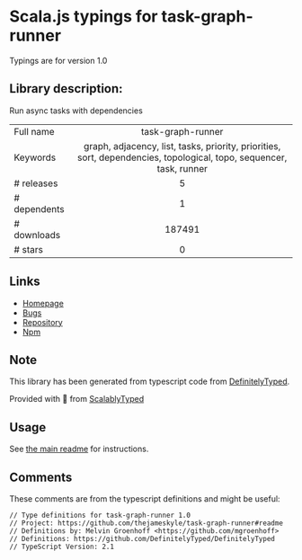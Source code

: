 
# Scala.js typings for task-graph-runner

Typings are for version 1.0

## Library description:
Run async tasks with dependencies

|                    |                 |
| ------------------ | :-------------: |
| Full name          | task-graph-runner |
| Keywords           | graph, adjacency, list, tasks, priority, priorities, sort, dependencies, topological, topo, sequencer, task, runner |
| # releases         | 5 |
| # dependents       | 1 |
| # downloads        | 187491 |
| # stars            | 0 |

## Links
- [Homepage](https://github.com/thejameskyle/task-graph-runner#readme)
- [Bugs](https://github.com/thejameskyle/task-graph-runner/issues)
- [Repository](https://github.com/thejameskyle/task-graph-runner)
- [Npm](https://www.npmjs.com/package/task-graph-runner)
    


## Note
This library has been generated from typescript code from [DefinitelyTyped](https://definitelytyped.org).

Provided with :purple_heart: from [ScalablyTyped](https://github.com/oyvindberg/ScalablyTyped)

## Usage
See [the main readme](../../readme.md) for instructions.

## Comments

These comments are from the typescript definitions and might be useful:
```
// Type definitions for task-graph-runner 1.0
// Project: https://github.com/thejameskyle/task-graph-runner#readme
// Definitions by: Melvin Groenhoff <https://github.com/mgroenhoff>
// Definitions: https://github.com/DefinitelyTyped/DefinitelyTyped
// TypeScript Version: 2.1

```

